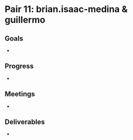 # Pair 11: brian.isaac-medina & guillermo

## Goals
- 

## Progress
- 

## Meetings
- 

## Deliverables
- 
